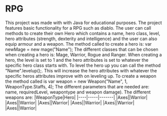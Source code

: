 # RPG
 
This project was made with with Java for educational purposes. 
The project features basic functionality for a RPG such as diablo. The user can call methods to create their own Hero which contains a name, hero class, level, hero attributes (strength, dexterity and intelligence) and the user can also equip armour and a weapon. 
The method called to create a hero is: var newMage = new mage("Name"); The different classes that can be chosen when creating a hero is: Mage, Warrior, Rogue and Ranger. 
When creating a hero, the level is set to 1 and the hero attributes is set to whatever the specific hero class starts with. 
To level the hero up you can call the method "Name".levelup();. This will increase the hero attributes with whatever the specific heros attributes improve with on leveling up. To create a weapon the method called is var weapon = new Weapon("Name", 1, WeaponType.Staffs, 4);
The different parameters that are needed are: name, requiredLevel, weapontype and weapon damage). 
The different weapons are:
|WeaponType|Hero|
|----|-----|-------|
|Axes||Warrior|
|Axes||Warrior|
|Axes||Warrior|
|Axes||Warrior|
|Axes||Warrior|
|Axes||Warrior|
